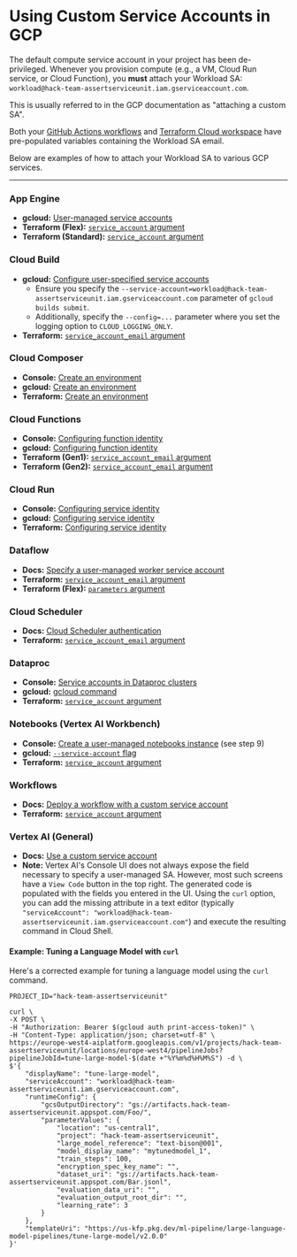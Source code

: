 # Using Custom Service Accounts in GCP

The default compute service account in your project has been de-privileged. Whenever you provision compute (e.g., a VM, Cloud Run service, or Cloud Function), you **must** attach your Workload SA: `workload@hack-team-assertserviceunit.iam.gserviceaccount.com`.

This is usually referred to in the GCP documentation as "attaching a custom SA".

Both your [GitHub Actions workflows](./.github/workflows/) and [Terraform Cloud workspace](https://app.terraform.io/app/db-hackathon-2025/workspaces/hack-team-assertserviceunit) have pre-populated variables containing the Workload SA email.

Below are examples of how to attach your Workload SA to various GCP services.

---

### App Engine

*   **gcloud:** [User-managed service accounts](https://cloud.google.com/appengine/docs/legacy/standard/python/user-managed-service-accounts#gcloud)
*   **Terraform (Flex):** [`service_account` argument](https://registry.terraform.io/providers/hashicorp/google/latest/docs/resources/app_engine_flexible_app_version#service_account)
*   **Terraform (Standard):** [`service_account` argument](https://registry.terraform.io/providers/hashicorp/google/latest/docs/resources/app_engine_standard_app_version#service_account)

### Cloud Build

*   **gcloud:** [Configure user-specified service accounts](https://cloud.google.com/build/docs/securing-builds/configure-user-specified-service-accounts)
    *   Ensure you specify the `--service-account=workload@hack-team-assertserviceunit.iam.gserviceaccount.com` parameter of `gcloud builds submit`.
    *   Additionally, specify the `--config=...` parameter where you set the logging option to `CLOUD_LOGGING_ONLY`.
*   **Terraform:** [`service_account_email` argument](https://registry.terraform.io/providers/hashicorp/google/latest/docs/resources/cloudbuild_trigger#service_account_email)

### Cloud Composer

*   **Console:** [Create an environment](https://cloud.google.com/composer/docs/how-to/managing/creating#console)
*   **gcloud:** [Create an environment](https://cloud.google.com/composer/docs/how-to/managing/creating#gcloud)
*   **Terraform:** [Create an environment](https://cloud.google.com/composer/docs/how-to/managing/creating#terraform)

### Cloud Functions

*   **Console:** [Configuring function identity](https://cloud.google.com/functions/docs/securing/function-identity#console)
*   **gcloud:** [Configuring function identity](https://cloud.google.com/functions/docs/securing/function-identity#gcloud)
*   **Terraform (Gen1):** [`service_account_email` argument](https://registry.terraform.io/providers/hashicorp/google/latest/docs/resources/cloudfunctions_function#service_account_email)
*   **Terraform (Gen2):** [`service_account_email` argument](https://registry.terraform.io/providers/hashicorp/google/latest/docs/resources/cloudfunctions2_function#service_account_email)

### Cloud Run

*   **Console:** [Configuring service identity](https://cloud.google.com/run/docs/securing/service-identity#console)
*   **gcloud:** [Configuring service identity](https://cloud.google.com/run/docs/securing/service-identity#gcloud)
*   **Terraform:** [Configuring service identity](https://cloud.google.com/run/docs/securing/service-identity#terraform)

### Dataflow

*   **Docs:** [Specify a user-managed worker service account](https://cloud.google.com/dataflow/docs/concepts/security-and-permissions#specify_a_user-managed_worker_service_account)
*   **Terraform:** [`service_account_email` argument](https://registry.terraform.io/providers/hashicorp/google/latest/docs/resources/dataflow_job#service_account_email)
*   **Terraform (Flex):** [`parameters` argument](https://registry.terraform.io/providers/hashicorp/google/latest/docs/resources/dataflow_flex_template_job#parameters)

### Cloud Scheduler

*   **Docs:** [Cloud Scheduler authentication](https://cloud.google.com/scheduler/docs?gclsrc=aw.ds&gad_source=1&gad_campaignid=20376984227&gclid=CjwKCAjw4efDBhATEiwAaDBpboW0I164la0GbnEBo_PTcemx4h7bsZOwIGmz0FGEnd4jP624uUU7eRoCo18QAvD_BwE)
*   **Terraform:** [`service_account_email` argument](https://registry.terraform.io/providers/hashicorp/google/latest/docs/resources/cloud_scheduler_job#service_account_email)

### Dataproc

*   **Console:** [Service accounts in Dataproc clusters](https://cloud.google.com/dataproc/docs/concepts/configuring-clusters/service-accounts#console)
*   **gcloud:** [gcloud command](https://cloud.google.com/dataproc/docs/concepts/configuring-clusters/service-accounts#gcloud-command)
*   **Terraform:** [`service_account` argument](https://registry.terraform.io/providers/hashicorp/google/latest/docs/resources/dataproc_cluster#service_account)

### Notebooks (Vertex AI Workbench)

*   **Console:** [Create a user-managed notebooks instance](https://cloud.google.com/vertex-ai/docs/workbench/user-managed/create-new#console) (see step 9)
*   **gcloud:** [`--service-account` flag](https://cloud.google.com/sdk/gcloud/reference/notebooks/instances/create#--service-account)
*   **Terraform:** [`service_account` argument](https://registry.terraform.io/providers/hashicorp/google/latest/docs/resources/notebooks_instance#service_account)

### Workflows

*   **Docs:** [Deploy a workflow with a custom service account](https://cloud.google.com/workflows/docs/authentication#deploy_a_workflow_with_a_custom_service_account)
*   **Terraform:** [`service_account` argument](https://registry.terraform.io/providers/hashicorp/google/latest/docs/resources/workflows_workflow#service_account)

### Vertex AI (General)

*   **Docs:** [Use a custom service account](https://cloud.google.com/vertex-ai/docs/general/custom-service-account#attach)
*   **Note:** Vertex AI's Console UI does not always expose the field necessary to specify a user-managed SA. However, most such screens have a `View Code` button in the top right. The generated code is populated with the fields you entered in the UI. Using the `curl` option, you can add the missing attribute in a text editor (typically `"serviceAccount": "workload@hack-team-assertserviceunit.iam.gserviceaccount.com"`) and execute the resulting command in Cloud Shell.

#### Example: Tuning a Language Model with `curl`

Here's a corrected example for tuning a language model using the `curl` command.

```shell
PROJECT_ID="hack-team-assertserviceunit"

curl \
-X POST \
-H "Authorization: Bearer $(gcloud auth print-access-token)" \
-H "Content-Type: application/json; charset=utf-8" \
https://europe-west4-aiplatform.googleapis.com/v1/projects/hack-team-assertserviceunit/locations/europe-west4/pipelineJobs?pipelineJobId=tune-large-model-$(date +"%Y%m%d%H%M%S") -d \
$'{
    "displayName": "tune-large-model",
    "serviceAccount": "workload@hack-team-assertserviceunit.iam.gserviceaccount.com",
    "runtimeConfig": {
        "gcsOutputDirectory": "gs://artifacts.hack-team-assertserviceunit.appspot.com/Foo/",
        "parameterValues": {
            "location": "us-central1",
            "project": "hack-team-assertserviceunit",
            "large_model_reference": "text-bison@001",
            "model_display_name": "mytunedmodel_1",
            "train_steps": 100,
            "encryption_spec_key_name": "",
            "dataset_uri": "gs://artifacts.hack-team-assertserviceunit.appspot.com/Bar.jsonl",
            "evaluation_data_uri": "",
            "evaluation_output_root_dir": "",
            "learning_rate": 3
        }
    },
    "templateUri": "https://us-kfp.pkg.dev/ml-pipeline/large-language-model-pipelines/tune-large-model/v2.0.0"
}'
```